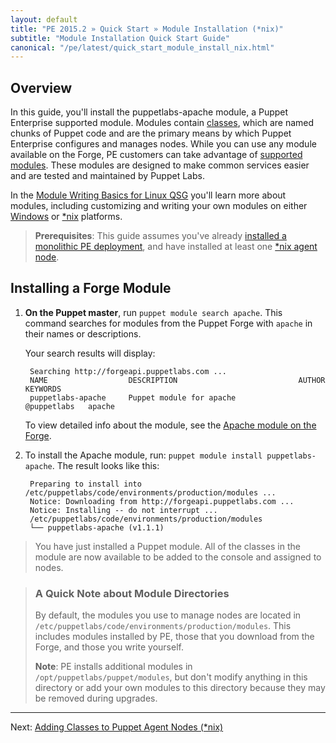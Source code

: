 ```yaml
---
layout: default
title: "PE 2015.2 » Quick Start » Module Installation (*nix)"
subtitle: "Module Installation Quick Start Guide"
canonical: "/pe/latest/quick_start_module_install_nix.html"
---
```


## Overview

In this guide, you'll install the puppetlabs-apache module, a Puppet Enterprise supported module. Modules contain [classes](/puppet/4.2/reference/lang_classes.html), which are named chunks of Puppet code and are the primary means by which Puppet Enterprise configures and manages nodes.  While you can use any module available on the Forge, PE customers can take advantage of [supported modules](http://forge.puppetlabs.com/supported). These modules are designed to make common services easier and are tested and maintained by Puppet Labs.

In the [Module Writing Basics for Linux QSG](./quick_writing_nix.html) you'll learn more about modules, including customizing and writing your own modules on either [Windows](./quick_writing_windows.html) or [*nix](./quick_writing_nix.html) platforms.

> **Prerequisites**: This guide assumes you've already [installed a monolithic PE deployment](./quick_start_install_mono.html), and have installed at least one [*nix agent node](./quick_start_install_agents_nix.html).

## Installing a Forge Module

1. **On the Puppet master**, run `puppet module search apache`. This command searches for modules from the Puppet Forge with `apache` in their names or descriptions.

   Your search results will display:

        Searching http://forgeapi.puppetlabs.com ...
        NAME                  DESCRIPTION                           AUTHOR        KEYWORDS
        puppetlabs-apache     Puppet module for apache              @puppetlabs   apache


   To view detailed info about the module, see the [Apache module on the Forge](http://forge.puppetlabs.com/puppetlabs/apache).

2. To install the Apache module, run: `puppet module install puppetlabs-apache`. The result looks like this:

        Preparing to install into /etc/puppetlabs/code/environments/production/modules ...
        Notice: Downloading from http://forgeapi.puppetlabs.com ...
        Notice: Installing -- do not interrupt ...
        /etc/puppetlabs/code/environments/production/modules
        └── puppetlabs-apache (v1.1.1)

> You have just installed a Puppet module. All of the classes in the module are now available to be added to the console and assigned to nodes.

> ### A Quick Note about Module Directories
>
>By default, the modules you use to manage nodes are located in `/etc/puppetlabs/code/environments/production/modules`. This includes modules installed by PE, those that you download from the Forge, and those you write yourself.
>
>**Note**: PE installs additional modules in `/opt/puppetlabs/puppet/modules`, but don't modify anything in this directory or add your own modules to this directory because they may be removed during upgrades.





--------

Next: [Adding Classes to Puppet Agent Nodes (*nix)](./quick_start_adding_class_nix.html)



